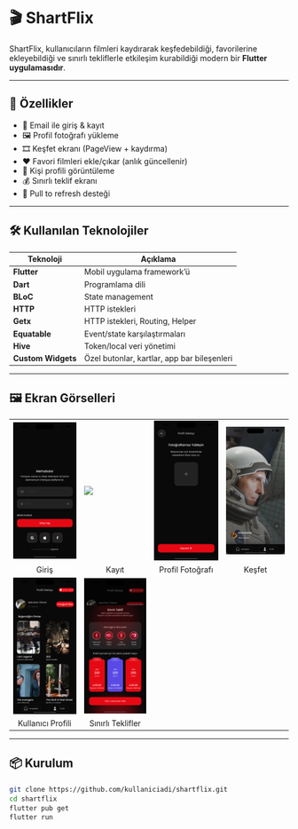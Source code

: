 # 🎬 ShartFlix

ShartFlix, kullanıcıların filmleri kaydırarak keşfedebildiği, favorilerine ekleyebildiği ve sınırlı tekliflerle etkileşim kurabildiği modern bir **Flutter uygulamasıdır**.

---

## 🚀 Özellikler

- 🔐 Email ile giriş & kayıt
- 🖼 Profil fotoğrafı yükleme
- 🎞 Keşfet ekranı (PageView + kaydırma)
- ❤️ Favori filmleri ekle/çıkar (anlık güncellenir)
- 👤 Kişi profili görüntüleme
- 💰 Sınırlı teklif ekranı
- 🔄 Pull to refresh desteği

---

## 🛠 Kullanılan Teknolojiler

| Teknoloji | Açıklama |
|----------|----------|
| **Flutter** | Mobil uygulama framework’ü |
| **Dart** | Programlama dili |
| **BLoC** | State management |
| **HTTP** | HTTP istekleri |
| **Getx** | HTTP istekleri, Routing, Helper |
| **Equatable** | Event/state karşılaştırmaları |
| **Hive** | Token/local veri yönetimi |
| **Custom Widgets** | Özel butonlar, kartlar, app bar bileşenleri |

---

## 🖼 Ekran Görselleri

<table>
  <tr>
    <td><img src="https://raw.githubusercontent.com/batuhanozkandev/shartflix/main/screenshots/log_in.png" width="200"/></td>
    <td><img src="https://raw.githubusercontent.com/batuhanozkandev/shartflix/main/screenshots/sign_up" width="200"/></td>
    <td><img src="https://raw.githubusercontent.com/batuhanozkandev/shartflix/main/screenshots/add_profile.png" width="200"/></td>
    <td><img src="https://raw.githubusercontent.com/batuhanozkandev/shartflix/main/screenshots/explore_movie.png" width="200"/></td>
  </tr>
  <tr>
    <td align="center">Giriş</td>
    <td align="center">Kayıt</td>
    <td align="center">Profil Fotoğrafı</td>
    <td align="center">Keşfet</td>
  </tr>
  <tr>
    <td><img src="https://raw.githubusercontent.com/batuhanozkandev/shartflix/main/screenshots/profile_detail.png" width="200"/></td>
    <td><img src="https://raw.githubusercontent.com/batuhanozkandev/shartflix/main/screenshots/limited_offer.png" width="200"/></td>
  </tr>
  <tr>
    <td align="center">Kullanıcı Profili</td>
    <td align="center">Sınırlı Teklifler</td>
  </tr>
</table>

---

## 📦 Kurulum

```bash
git clone https://github.com/kullaniciadi/shartflix.git
cd shartflix
flutter pub get
flutter run

